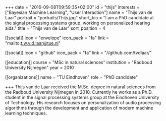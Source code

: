 +++
date = "2016-09-08T09:59:35+02:00"
id = "thijs"
interests = ["Bayesian Machine Learning", "User Interaction"]
name = "Thijs van de Laar"
portrait = "portraits/Thijs.jpg"
short_bio = "I am a PhD candidate at the signal processing systems group, working on personalized hearing aids."
title = "Thijs van de Laar"
sort_position = 4

[[social]]
    icon = "envelope"
    icon_pack = "fa"
    link = "mailto:t.w.v.d.laar@tue.nl"

[[social]]
    icon = "github"
    icon_pack = "fa"
    link = "//github.com/tvdlaar/"

[[education]]
    course = "MSc in natural sciences"
    institution = "Radboud University Nijmegen"
    year = 2010

[[organizations]]
    name = "TU Eindhoven"
    role = "PhD candidate"

+++
Thijs van de Laar received the M.Sc. degree in natural sciences from the Radboud University Nijmegen in 2010. Currently he works as a Ph.D. student in the signal processing systems group at the Eindhoven University of Technology. His research focuses on personalization of audio processing algorithms through the development and application of modern machine learning techniques.
